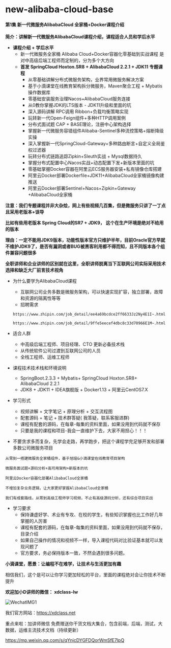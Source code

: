 # new-alibaba-cloud-base

#### 第1集 新一代微服务AlibabaCloud 全家桶+Docker课程介绍

**简介：讲解新一代微服务AlibabaCloud课程介绍，课程适合人员和学后水平**

- **课程介绍 + 学后水平**
  - 新一代微服务全家桶 Alibaba Cloud+Docker容器化零基础到实战课程 是对中高级后端工程师而定制的，分为多个大方向
  - **首发 SpringCloud Hoxton.SR8 + AlibabaCloud 2.2.1 + JDK11 专题课程**
    - 从零基础讲解分布式微服务架构，业界常用微服务解决方案
    - 基于小滴课堂在线教育架构拆分微服务，Maven聚合工程 + Mybatis操作数据库
    - 零基础安装服务治理Nacos+AlibabaCloud服务连接
    -  从0教你掌握JDK的LTS版本 - JDK11升级和里面的坑
    - 深入源码讲解 RPC调用 Ribbon+负载均衡策略实现
    - 玩转新一代Open-Feign组件+多种HTTP调用案例
    - 分布式面试题 CAP + BASE理论，注册中心架构选择
    -  掌握新一代微服务容错组件Alibaba-Sentinel多种流控策略+熔断降级实操
    - 深入掌握新一代SpringCloud-Gateway+多种路由断言+自定义全局鉴权过滤器
    - 玩转分布式链路追踪Zipkin+Sleuth实战 + Mysql数据持久
    -  掌握分布式配置中心Nacos实战+动态配置下发+新版本里面的坑
    - 零基础掌握Docker容器在阿里云ECS服务器安装+私有镜像仓库搭建
    - 阿里云Docker部署Dockerfile+JDK11+AlibabaCloud全家桶镜像构建推送
    - 阿里云Docker部署Sentinel+Nacos+Zipkin+Gateway +AlibabaCloud全家桶




**注意：我们专题课程并非大杂烩，网上有些视频几百集，但是微服务只讲了一丁点且采用老版本+误导**

**比如有些用老版本 Spring Cloud的SR7 + JDK9， 这个在生产环境是绝对不给用的版本**

**理由：一定不能用JDK9版本，功能性版本官方只维护半年，目前Oracle官方早就不维护JDK9了，是否有漏洞或者BUG被黑客利用都不得而知，且不同版本各个组件兼容问题很多**

**全职讲师和企业讲师的区别就在这里，全职讲师脱离当下互联网公司实际采用技术选择和缺乏大厂前言技术视角**


* 为什么要学为AlibabaCloud课程

  * 互联网公司业务多数是微服务架构，可以快速实现扩容，独立部署，故障和资源的隔离性等等
  * 招聘需求
  
  ```
  https://www.zhipin.com/job_detail/ee4a69bcdce2ff6633Jz2Ny4E1I~.html
  
  https://www.zhipin.com/job_detail/9ffe5eecef4dbc8c33d70966E1M~.html
  ```


* 适合人群
  * 中高级后端工程师、项目经理、CTO 更新必备技术栈
  * 从传统软件公司过渡到互联网公司的人员
  * 全栈工程师、运维工程师
  
  
  
* 课程技术技术栈和环境说明
  * SpringBoot.2.3.3 + Mybatis+ SpringCloud Hoxton.SR8+ AlibabaCloud 2.2.1
  * JDK8 + JDK11 + IDEA旗舰版 + Docker1.13 + 阿里云CentOS7.X
  
    

* 学习形式

  - 视频讲解 + 文字笔记 + 原理分析 + 交互流程图
  - 配套源码 + 笔记 + 技术群答疑( 我答疑，联系客服进群)
  - 课程有配套的源码，在每章-每集的资料里面，如果没用到代码就不保存
  - 只要是我的课程和项目-我会一直维护下去，大家不用担心！！！
  
* 不要贪求多而复杂，先学会走路，再学跑步，把这个课程学完足够开发和部署多数公司微服务项目

```
从零到一搭建微服务全家桶组件，基于旭瑶&小滴课堂在线教育项目架构

微服务面试题+源码分析+高可用架构+新版本的坑

阿里云Docker容器化部署AlibabaCloud全家桶

不增加复杂业务逻辑，让大家更好掌握AlibabaCloud全家桶

我们有成套路线，从零到高级工程师学习视频，不止有高级源码分析，还有综合项目实战
```

- 学习要求
  - 保持谦虚好学、术业有专攻、在校的学生，有些知识掌握也比工作好几年掌握的人厉害
  - 课程有配套的源码，在每章-每集的资料里面，如果没用到代码就不保存，目录介绍
  - 如果自己操作的情况和视频不一样，导入课程代码对比验证基本就可以发现问题了
  - 官方要求，务必保持版本一致，不然会遇到很多问题。
  
  
**小滴课堂，愿景：让编程不在难学，让技术与生活更加有趣**

相信我们，这个是可以让你学习更加轻松的平台，里面的课程绝对会让你技术不断提升

**欢迎加小D讲师的微信： xdclass-lw**

![WechatIMG1](https://file.xdclass.net/note/2020/%E6%96%B0%E7%89%88ssm/%E5%9B%BE%E7%89%87/WechatIMG1.png)

我们官方网站：https://xdclass.net

重点来啦：加讲师微信 免费赠送你干货文档大集合，包含前端，后端，测试，大数据，运维主流技术文档（持续更新）

https://mp.weixin.qq.com/s/qYnjcDYGFDQorWmSfE7lpQ
